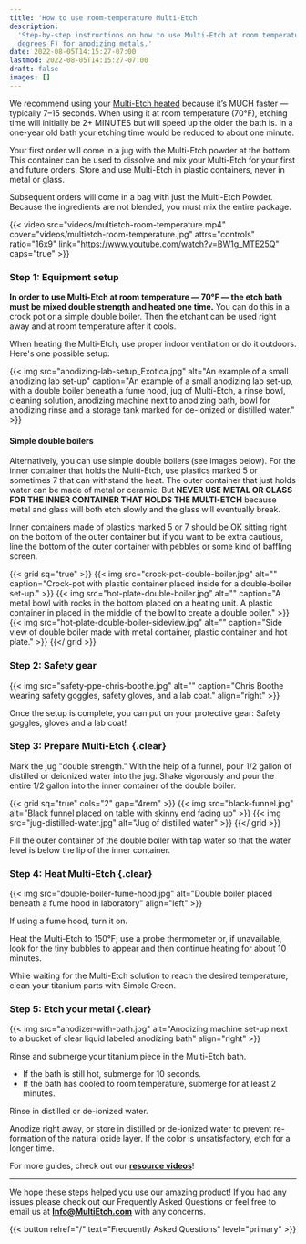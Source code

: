 ```yaml
---
title: 'How to use room-temperature Multi-Etch'
description:
  'Step-by-step instructions on how to use Multi-Etch at room temperature (70
  degrees F) for anodizing metals.'
date: 2022-08-05T14:15:27-07:00
lastmod: 2022-08-05T14:15:27-07:00
draft: false
images: []
---
```


We recommend using your [Multi-Etch heated](/how-to-use/heated/) because it’s
MUCH faster — typically 7–15 seconds. When using it at room temperature (70°F),
etching time will initially be 2+ MINUTES but will speed up the older the bath
is. In a one-year old bath your etching time would be reduced to about one
minute.

Your first order will come in a jug with the Multi-Etch powder at the bottom.
This container can be used to dissolve and mix your Multi-Etch for your first
and future orders. Store and use Multi-Etch in plastic containers, never in
metal or glass.

Subsequent orders will come in a bag with just the Multi-Etch Powder. Because
the ingredients are not blended, you must mix the entire package.

{{< video src="videos/multietch-room-temperature.mp4" cover="videos/multietch-room-temperature.jpg" attrs="controls" ratio="16x9" link="https://www.youtube.com/watch?v=BW1g_MTE25Q" caps="true" >}}

### Step 1: Equipment setup

**In order to use Multi-Etch at room temperature — 70°F — the etch bath must be
mixed double strength and heated one time.** You can do this in a crock pot or a
simple double boiler. Then the etchant can be used right away and at room
temperature after it cools.

When heating the Multi-Etch, use proper indoor ventilation or do it outdoors.
Here's one possible setup:

{{< img src="anodizing-lab-setup_Exotica.jpg" alt="An example of a small anodizing lab set-up" caption="An example of a small anodizing lab set-up, with a double boiler beneath a fume hood, jug of Multi-Etch, a rinse bowl, cleaning solution, anodizing machine next to anodizing bath, bowl for anodizing rinse and a storage tank marked for de-ionized or distilled water." >}}

#### Simple double boilers

Alternatively, you can use simple double boilers (see images below). For the
inner container that holds the Multi-Etch, use plastics marked 5 or sometimes 7
that can withstand the heat. The outer container that just holds water can be
made of metal or ceramic. But **NEVER USE METAL OR GLASS FOR THE INNER CONTAINER
THAT HOLDS THE MULTI-ETCH** because metal and glass will both etch slowly and
the glass will eventually break.

Inner containers made of plastics marked 5 or 7 should be OK sitting right on
the bottom of the outer container but if you want to be extra cautious, line the
bottom of the outer container with pebbles or some kind of baffling screen.

{{< grid sq="true" >}}
{{< img src="crock-pot-double-boiler.jpg" alt="" caption="Crock-pot with plastic container placed inside for a double-boiler set-up." >}}
{{< img src="hot-plate-double-boiler.jpg" alt="" caption="A metal bowl with rocks in the bottom placed on a heating unit. A plastic container in placed in the middle of the bowl to create a double boiler." >}}
{{< img src="hot-plate-double-boiler-sideview.jpg" alt="" caption="Side view of double boiler made with metal container, plastic container and hot plate." >}}
{{</ grid >}}

### Step 2: Safety gear

{{< img src="safety-ppe-chris-boothe.jpg" alt="" caption="Chris Boothe wearing safety goggles, safety gloves, and a lab coat." align="right" >}}

Once the setup is complete, you can put on your protective gear: Safety goggles,
gloves and a lab coat!

### Step 3: Prepare Multi-Etch {.clear}

Mark the jug "double strength." With the help of a funnel, pour 1/2 gallon of
distilled or deionized water into the jug. Shake vigorously and pour the entire
1/2 gallon into the inner container of the double boiler.

{{< grid sq="true" cols="2" gap="4rem" >}}
{{< img src="black-funnel.jpg" alt="Black funnel placed on table with skinny end facing up" >}}
{{< img src="jug-distilled-water.jpg" alt="Jug of distilled water" >}}
{{</ grid >}}

Fill the outer container of the double boiler with tap water so that the water
level is below the lip of the inner container.

### Step 4: Heat Multi-Etch {.clear}

{{< img src="double-boiler-fume-hood.jpg" alt="Double boiler placed beneath a fume hood in laboratory" align="left" >}}

If using a fume hood, turn it on.

Heat the Multi-Etch to 150°F; use a probe thermometer or, if unavailable, look
for the tiny bubbles to appear and then continue heating for about 10 minutes.

While waiting for the Multi-Etch solution to reach the desired temperature,
clean your titanium parts with Simple Green.

### Step 5: Etch your metal {.clear}

{{< img src="anodizer-with-bath.jpg" alt="Anodizing machine set-up next to a bucket of clear liquid labeled anodizing bath" align="right" >}}

Rinse and submerge your titanium piece in the Multi-Etch bath.

- If the bath is still hot, submerge for 10 seconds.
- If the bath has cooled to room temperature, submerge for at least 2 minutes.

Rinse in distilled or de-ionized water.

Anodize right away, or store in distilled or de-ionized water to prevent
re-formation of the natural oxide layer. If the color is unsatisfactory, etch
for a longer time.

For more guides, check out our
[**resource videos**](/how-to-use/videos-resources)!

---

We hope these steps helped you use our amazing product! If you had any issues
please check out our Frequently Asked Questions or feel free to email us at
[**Info@MultiEtch.com**](mailto:info@multietch.com) with any concerns.

{{< button relref="/" text="Frequently Asked Questions" level="primary" >}}

